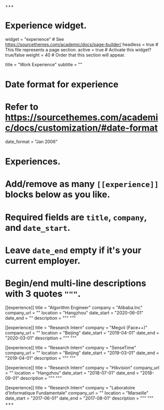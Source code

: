 +++
# Experience widget.
widget = "experience"  # See https://sourcethemes.com/academic/docs/page-builder/
headless = true  # This file represents a page section.
active = true  # Activate this widget? true/false
weight = 40  # Order that this section will appear.

title = "Work Experience"
subtitle = ""

# Date format for experience
#   Refer to https://sourcethemes.com/academic/docs/customization/#date-format
date_format = "Jan 2006"

# Experiences.
#   Add/remove as many `[[experience]]` blocks below as you like.
#   Required fields are `title`, `company`, and `date_start`.
#   Leave `date_end` empty if it's your current employer.
#   Begin/end multi-line descriptions with 3 quotes `"""`.
[[experience]]
  title = "Algorithm Engineer"
  company = "Alibaba.Inc"
  company_url = ""
  location = "Hangzhou"
  date_start = "2020-06-01"
  date_end = ""
  description = """ """

[[experience]]
  title = "Research Intern"
  company = "Megvii (Face++)"
  company_url = ""
  location = "Beijing"
  date_start = "2019-04-01"
  date_end = "2020-03-01"
  description = """ """

[[experience]]
  title = "Research Intern"
  company = "SenseTime"
  company_url = ""
  location = "Beijing"
  date_start = "2019-03-01"
  date_end = "2019-04-01"
  description = """ """
 
[[experience]]
  title = "Research Intern"
  company = "Hikvision"
  company_url = ""
  location = "Hangzhou"
  date_start = "2018-07-01"
  date_end = "2018-09-01"
  description = """ """
 
[[experience]]
  title = "Research Intern"
  company = "Laboratoire d'Informatique Fundamentale"
  company_url = ""
  location = "Marseille"
  date_start = "2017-06-01"
  date_end = "2017-08-01"
  description = """ """
+++
